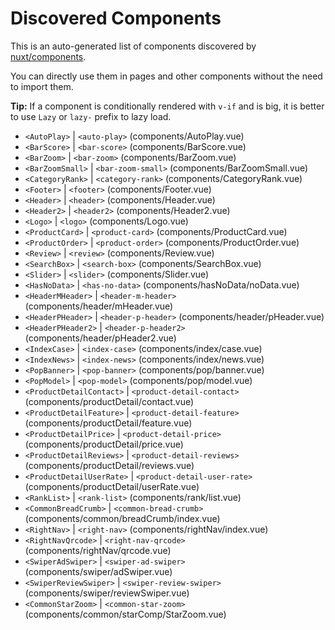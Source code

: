 # Discovered Components

This is an auto-generated list of components discovered by [nuxt/components](https://github.com/nuxt/components).

You can directly use them in pages and other components without the need to import them.

**Tip:** If a component is conditionally rendered with `v-if` and is big, it is better to use `Lazy` or `lazy-` prefix to lazy load.

- `<AutoPlay>` | `<auto-play>` (components/AutoPlay.vue)
- `<BarScore>` | `<bar-score>` (components/BarScore.vue)
- `<BarZoom>` | `<bar-zoom>` (components/BarZoom.vue)
- `<BarZoomSmall>` | `<bar-zoom-small>` (components/BarZoomSmall.vue)
- `<CategoryRank>` | `<category-rank>` (components/CategoryRank.vue)
- `<Footer>` | `<footer>` (components/Footer.vue)
- `<Header>` | `<header>` (components/Header.vue)
- `<Header2>` | `<header2>` (components/Header2.vue)
- `<Logo>` | `<logo>` (components/Logo.vue)
- `<ProductCard>` | `<product-card>` (components/ProductCard.vue)
- `<ProductOrder>` | `<product-order>` (components/ProductOrder.vue)
- `<Review>` | `<review>` (components/Review.vue)
- `<SearchBox>` | `<search-box>` (components/SearchBox.vue)
- `<Slider>` | `<slider>` (components/Slider.vue)
- `<HasNoData>` | `<has-no-data>` (components/hasNoData/noData.vue)
- `<HeaderMHeader>` | `<header-m-header>` (components/header/mHeader.vue)
- `<HeaderPHeader>` | `<header-p-header>` (components/header/pHeader.vue)
- `<HeaderPHeader2>` | `<header-p-header2>` (components/header/pHeader2.vue)
- `<IndexCase>` | `<index-case>` (components/index/case.vue)
- `<IndexNews>` | `<index-news>` (components/index/news.vue)
- `<PopBanner>` | `<pop-banner>` (components/pop/banner.vue)
- `<PopModel>` | `<pop-model>` (components/pop/model.vue)
- `<ProductDetailContact>` | `<product-detail-contact>` (components/productDetail/contact.vue)
- `<ProductDetailFeature>` | `<product-detail-feature>` (components/productDetail/feature.vue)
- `<ProductDetailPrice>` | `<product-detail-price>` (components/productDetail/price.vue)
- `<ProductDetailReviews>` | `<product-detail-reviews>` (components/productDetail/reviews.vue)
- `<ProductDetailUserRate>` | `<product-detail-user-rate>` (components/productDetail/userRate.vue)
- `<RankList>` | `<rank-list>` (components/rank/list.vue)
- `<CommonBreadCrumb>` | `<common-bread-crumb>` (components/common/breadCrumb/index.vue)
- `<RightNav>` | `<right-nav>` (components/rightNav/index.vue)
- `<RightNavQrcode>` | `<right-nav-qrcode>` (components/rightNav/qrcode.vue)
- `<SwiperAdSwiper>` | `<swiper-ad-swiper>` (components/swiper/adSwiper.vue)
- `<SwiperReviewSwiper>` | `<swiper-review-swiper>` (components/swiper/reviewSwiper.vue)
- `<CommonStarZoom>` | `<common-star-zoom>` (components/common/starComp/StarZoom.vue)

